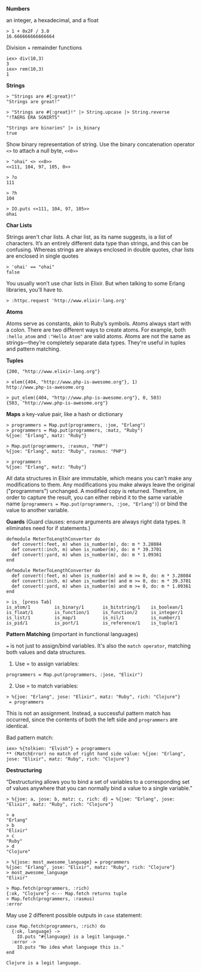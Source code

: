 **Numbers**

an integer, a hexadecimal, and a float
```
> 1 + 0x2F / 3.0
16.666666666666664
```

Division + remainder functions
```
iex> div(10,3)
3
iex> rem(10,3)
1
```

**Strings**

```
> "Strings are #{:great}!"
"Strings are great!"

> "Strings are #{:great}!" |> String.upcase |> String.reverse
"!TAERG ERA SGNIRTS"

"Strings are binaries" |> is_binary
true
```

Show binary representation of string. Use the binary concatenation operator `<>` to attach a null byte, `<<0>>`
```
> "ohai" <> <<0>>
<<111, 104, 97, 105, 0>>

> ?o
111

> ?h
104

> IO.puts <<111, 104, 97, 105>>
ohai
```

**Char Lists**

Strings aren't char lists. A char list, as its name suggests, is a list of characters. It’s an entirely different data type than strings, and this can be confusing. Whereas strings are always enclosed in double quotes, char lists are enclosed in single quotes
``````
> 'ohai' == "ohai"
false
``````

You usually won’t use char lists in Elixir. But when talking to some Erlang libraries, you’ll have to.
``````
> :httpc.request 'http://www.elixir-lang.org'
``````

**Atoms**

Atoms serve as constants, akin to Ruby’s symbols. Atoms always start with a colon. There are two different ways to create atoms. For example, both ``:hello_atom`` and `:"Hello Atom"` are valid atoms. Atoms are not the same as strings—they’re completely separate data types. They're useful in tuples and pattern matching.

**Tuples**

``````
{200, "http://www.elixir-lang.org"}

> elem({404, "http://www.php-is-awesome.org"}, 1)
http://www.php-is-awesome.org

> put_elem({404, "http://www.php-is-awesome.org"}, 0, 503)
{503, "http://www.php-is-awesome.org"}
``````

**Maps**
a key-value pair, like a hash or dictionary

``````
> programmers = Map.put(programmers, :joe, "Erlang")
> programmers = Map.put(programmers, :matz, "Ruby")
%{joe: "Erlang", matz: "Ruby"}

> Map.put(programmers, :rasmus, "PHP")
%{joe: "Erlang", matz: "Ruby", rasmus: "PHP"}

> programmers
%{joe: "Erlang", matz: "Ruby"}
``````

All data structures in Elixir are immutable, which means you can’t make any modifications to them. Any modifications you make always leave the original ("programmers") unchanged. A modified copy is returned. Therefore, in order to capture the result, you can either rebind it to the same variable name (`programmers = Map.put(programmers, :joe, "Erlang")`) or bind the value to another variable.

**Guards** (Guard clauses: ensure arguments are always right data types. It eliminates need for if statements.)
``````
defmodule MeterToLengthConverter do
  def convert(:feet, m) when is_number(m), do: m * 3.28084
  def convert(:inch, m) when is_number(m), do: m * 39.3701
  def convert(:yard, m) when is_number(m), do: m * 1.09361
end

defmodule MeterToLengthConverter do
  def convert(:feet, m) when is_number(m) and m >= 0, do: m * 3.28084
  def convert(:inch, m) when is_number(m) and m >= 0, do: m * 39.3701
  def convert(:yard, m) when is_number(m) and m >= 0, do: m * 1.09361
end

> is_ [press Tab]
is_atom/1         is_binary/1       is_bitstring/1    is_boolean/1
is_float/1        is_function/1     is_function/2     is_integer/1
is_list/1         is_map/1          is_nil/1          is_number/1
is_pid/1          is_port/1         is_reference/1    is_tuple/1
``````
**Pattern Matching** (important in functional languages)

`=` is not just to assign/bind variables. It's also the `match operator`, matching both values and data structures.

1. Use = to assign variables:
```
programmers = Map.put(programmers, :jose, "Elixir")
```
2. Use = to match variables:
```
> %{joe: "Erlang", jose: "Elixir", matz: "Ruby", rich: "Clojure"}
 = programmers
```
This is not an assignment. Instead, a successful pattern match has occurred, since the contents of both the left side and `programmers` are identical.

Bad pattern match:
```
iex> %{tolkien: "Elvish"} = programmers
** (MatchError) no match of right hand side value: %{joe: "Erlang", jose: "Elixir", matz: "Ruby", rich: "Clojure"}

```
**Destructuring**

“Destructuring allows you to bind a set of variables to a corresponding set of values anywhere that you can normally bind a value to a single variable.”

```
> %{joe: a, jose: b, matz: c, rich: d} = %{joe: "Erlang", jose: "Elixir", matz: "Ruby", rich: "Clojure"}

> a
"Erlang"
> b
"Elixir"
> c
"Ruby"
> d
"Clojure"

> %{jose: most_awesome_language} = programmers
%{joe: "Erlang", jose: "Elixir", matz: "Ruby", rich: "Clojure"}
> most_awesome_language
"Elixir"

> Map.fetch(programmers, :rich)
{:ok, "Clojure"} <--- Map.fetch returns tuple
> Map.fetch(programmers, :rasmus)
:error
```

May use 2 different possible outputs in `case` statement:
```
case Map.fetch(programmers, :rich) do
  {:ok, language} ->
    IO.puts "#{language} is a legit language."
  :error ->
    IO.puts "No idea what language this is."
end

Clojure is a legit language.
```

